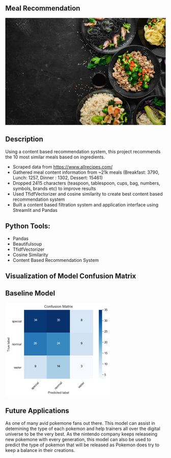 ## Meal Recommendation
![header](https://github.com/toprakmehmet/meal_recommendation-/blob/master/pics/macrofit-meals.jpg)

## Description 
Using a content based recommendation system, this project recommends the 10 most similar meals based on ingredients.
  - Scraped data from ​https://www.allrecipes.com/
  - Gathered meal content information from ~21k meals (​Breakfast: 3790, Lunch: 1257, Dinner : 1302, Dessert: 15461​)
  - Dropped 2415 characters (teaspoon, tablespoon, cups, bag, numbers, symbols, brands etc) to improve results
  - Used ​TfidfVectorizer and cosine similarity to create best content based recommendation system
  - Built a content based filtration system and application interface using Streamlit and Pandas


## Python Tools:
   - Pandas
   - Beautifulsoup
   - TfidfVectorizer
   - Cosine Similarity
   - Content Based Recommendation System

## Visualization of Model Confusion Matrix 
## Baseline Model
![img](https://github.com/toprakmehmet/pokemon_types/blob/master/pics/baseline_conf_martix.png)
  

## Future Applications
As one of many avid pokemone fans out there. This model can assist in detemining the type of each pokemon and help trainers all over the digital universe to be the very best. As the nintendo company keeps releaseing new pokemone with every generation, this model can also be used to predict the type of pokemon that will be released as Pokemon does try to keep a balance in their creations.
